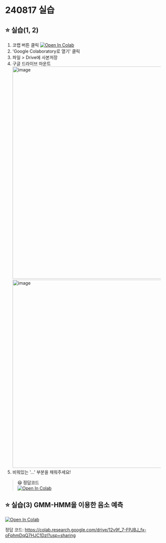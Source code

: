 # __240817 실습__
## __⭐️ 실습(1, 2)__

1. 코랩 버튼 클릭 [![Open In Colab](https://colab.research.google.com/assets/colab-badge.svg)](https://colab.research.google.com/drive/158V4HD9ZT4zicjGNvLM14eUZg-C-TriD?usp=sharing)
2. 'Google Colaboratory로 열기' 클릭
3. 파일 > Drive에 사본저장  
4. 구글 드라이브 마운트   
   <img width="685" alt="image" src="https://github.com/user-attachments/assets/0e8617c7-cd95-40db-a898-7142225747a8">
   <img width="607" alt="image" src="https://github.com/user-attachments/assets/55a7e621-b707-49df-a3e0-5855e421f7e7">
5. 비워있는 '...' 부분을 채워주세요!

> __😃 정답코드__   
> [![Open In Colab](https://colab.research.google.com/assets/colab-badge.svg)](https://colab.research.google.com/drive/163Wi_0uhgDksn1pikqWq4ISy4MvYKqnp?usp=sharing)

## __⭐️ 실습(3) GMM-HMM을 이용한 음소 예측__
[![Open In Colab](https://colab.research.google.com/assets/colab-badge.svg)](https://drive.google.com/file/d/1ZQoAQLiQaHGqMVvgpTt3Fu3KR5gbmf4_/view?usp=sharing)


정답 코드: https://colab.research.google.com/drive/12v9f_7-FPJBJ_fx-oFphmDqQ7HJC1Dzl?usp=sharing 
